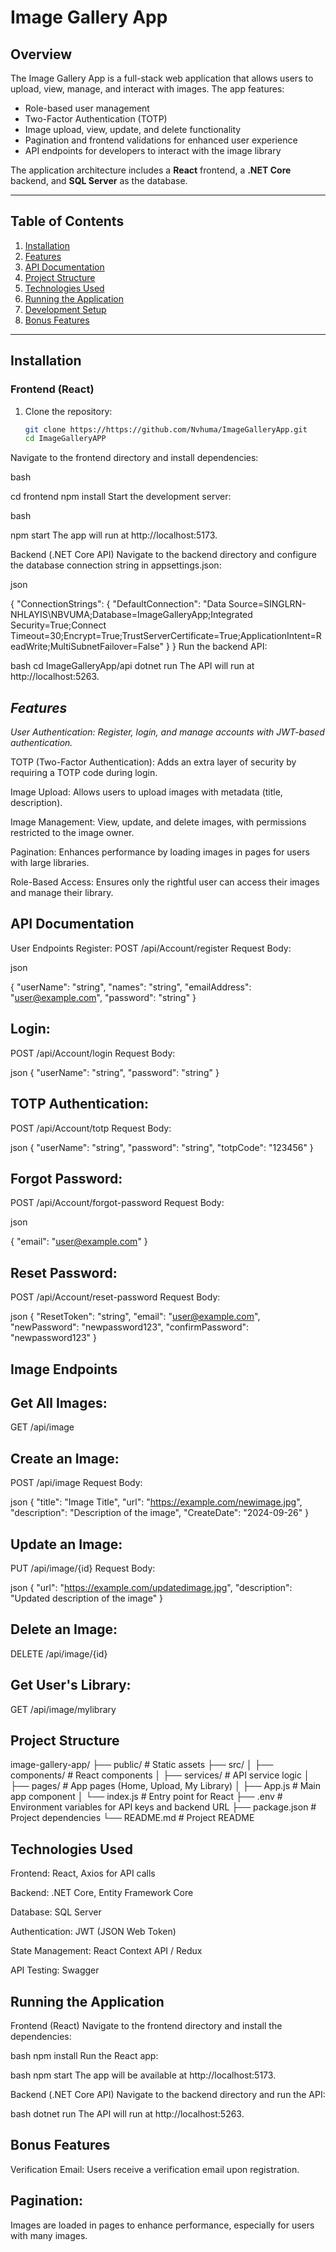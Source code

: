 # **Image Gallery App**

## **Overview**
The Image Gallery App is a full-stack web application that allows users to upload, view, manage, and interact with images. The app features:
- Role-based user management
- Two-Factor Authentication (TOTP)
- Image upload, view, update, and delete functionality
- Pagination and frontend validations for enhanced user experience
- API endpoints for developers to interact with the image library

The application architecture includes a **React** frontend, a **.NET Core** backend, and **SQL Server** as the database.

---

## **Table of Contents**
1. [Installation](#installation)
2. [Features](#features)
3. [API Documentation](#api-documentation)
4. [Project Structure](#project-structure)
5. [Technologies Used](#technologies-used)
6. [Running the Application](#running-the-application)
7. [Development Setup](#development-setup)
8. [Bonus Features](#bonus-features)



---

## **Installation**

### **Frontend (React)**
1. Clone the repository:
   ```bash
   git clone https://https://github.com/Nvhuma/ImageGalleryApp.git
   cd ImageGalleryAPP


Navigate to the frontend directory and install dependencies:

bash

cd frontend
npm install
Start the development server:

bash

npm start
The app will run at http://localhost:5173.

Backend (.NET Core API)
Navigate to the backend directory and configure the database connection string in appsettings.json:

json

{
  "ConnectionStrings": {
    "DefaultConnection": "Data Source=SINGLRN-NHLAYIS\\NBVUMA;Database=ImageGalleryApp;Integrated Security=True;Connect Timeout=30;Encrypt=True;TrustServerCertificate=True;ApplicationIntent=ReadWrite;MultiSubnetFailover=False"
  }
}
Run the backend API:


bash
cd ImageGalleryApp/api
dotnet run
The API will run at http://localhost:5263.


## *Features*

*User Authentication: Register, login, and manage accounts with JWT-based authentication.*


TOTP (Two-Factor Authentication): Adds an extra layer of security by requiring a TOTP code during login.


Image Upload: Allows users to upload images with metadata (title, description).


Image Management: View, update, and delete images, with permissions restricted to the image owner.


Pagination: Enhances performance by loading images in pages for users with large libraries.


Role-Based Access: Ensures only the rightful user can access their images and manage their library.



## **API Documentation**
User Endpoints
Register:
POST /api/Account/register
Request Body:

json

{
  "userName": "string",
  "names": "string",
  "emailAddress": "user@example.com",
  "password": "string"
}
## **Login:**
POST /api/Account/login
Request Body:

json
{
  "userName": "string",
  "password": "string"
}

## **TOTP Authentication:**
POST /api/Account/totp
Request Body:

json
{
  "userName": "string",
  "password": "string",
  "totpCode": "123456"
}
## **Forgot Password:**
POST /api/Account/forgot-password
Request Body:


json

{
  "email": "user@example.com"
}

## **Reset Password:**
POST /api/Account/reset-password
Request Body:


json
{
  "ResetToken": "string",
  "email": "user@example.com",
  "newPassword": "newpassword123",
  "confirmPassword": "newpassword123"
}



## **Image Endpoints**
## **Get All Images:**
GET /api/image

## **Create an Image:**
POST /api/image
Request Body:


json
{
  "title": "Image Title",
  "url": "https://example.com/newimage.jpg",
  "description": "Description of the image",
  "CreateDate": "2024-09-26"
}

## **Update an Image:**
PUT /api/image/{id}
Request Body:


json
{
  "url": "https://example.com/updatedimage.jpg",
  "description": "Updated description of the image"
}

## **Delete an Image:**
DELETE /api/image/{id}

## **Get User's Library:**
GET /api/image/mylibrary


## **Project Structure**
image-gallery-app/
 ├── public/                  # Static assets
├── src/
│   ├── components/           # React components
│   ├── services/             # API service logic
│   ├── pages/                # App pages (Home, Upload, My Library)
│   ├── App.js                # Main app component
│   └── index.js              # Entry point for React
├── .env                      # Environment variables for API keys and backend URL
├── package.json              # Project dependencies
└── README.md                 # Project README


## **Technologies Used**

Frontend: React, Axios for API calls

Backend: .NET Core, Entity Framework Core

Database: SQL Server

Authentication: JWT (JSON Web Token)

State Management: React Context API / Redux

API Testing: Swagger





## **Running the Application**
Frontend (React)
Navigate to the frontend directory and install the dependencies:

bash
npm install
Run the React app:

bash
npm start
The app will be available at http://localhost:5173.

Backend (.NET Core API)
Navigate to the backend directory and run the API:

bash
dotnet run
The API will run at http://localhost:5263.

## **Bonus Features**
Verification Email:
Users receive a verification email upon registration.

## **Pagination:**
Images are loaded in pages to enhance performance, especially for users with many images.





